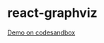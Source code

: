 # react-graphviz

[Demo on codesandbox](https://codesandbox.io/s/nameless-cloud-cvsle?file=/package.json)
